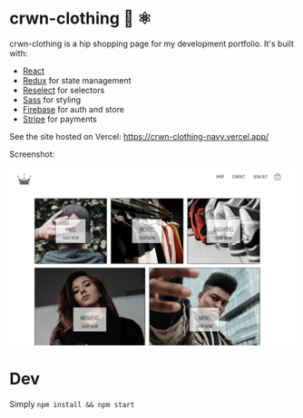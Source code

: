 # crwn-clothing 👑 ⚛️

crwn-clothing is a hip shopping page for my development portfolio. It's built with:

- [React](https://reactjs.org/)
- [Redux](https://redux.js.org/) for state management
- [Reselect](https://github.com/reduxjs/reselect) for selectors
- [Sass](https://sass-lang.com/) for styling
- [Firebase](https://firebase.google.com/) for auth and store
- [Stripe](https://stripe.com/) for payments

See the site hosted on Vercel: https://crwn-clothing-navy.vercel.app/

Screenshot:

![Website Screenshot](/doc/screenshot.png?raw=true)

# Dev

Simply `npm install && npm start`